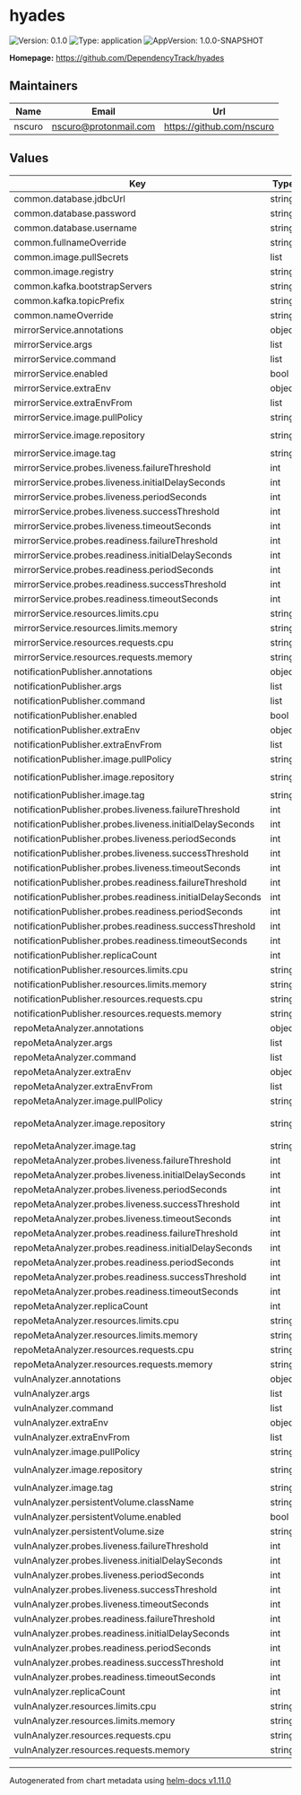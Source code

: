 # hyades

![Version: 0.1.0](https://img.shields.io/badge/Version-0.1.0-informational?style=flat-square) ![Type: application](https://img.shields.io/badge/Type-application-informational?style=flat-square) ![AppVersion: 1.0.0-SNAPSHOT](https://img.shields.io/badge/AppVersion-1.0.0--SNAPSHOT-informational?style=flat-square)

**Homepage:** <https://github.com/DependencyTrack/hyades>

## Maintainers

| Name | Email | Url |
| ---- | ------ | --- |
| nscuro | <nscuro@protonmail.com> | <https://github.com/nscuro> |

## Values

| Key | Type | Default | Description |
|-----|------|---------|-------------|
| common.database.jdbcUrl | string | `""` |  |
| common.database.password | string | `""` |  |
| common.database.username | string | `""` |  |
| common.fullnameOverride | string | `""` |  |
| common.image.pullSecrets | list | `[]` |  |
| common.image.registry | string | `"ghcr.io"` |  |
| common.kafka.bootstrapServers | string | `""` |  |
| common.kafka.topicPrefix | string | `""` |  |
| common.nameOverride | string | `""` |  |
| mirrorService.annotations | object | `{}` |  |
| mirrorService.args | list | `[]` |  |
| mirrorService.command | list | `[]` |  |
| mirrorService.enabled | bool | `true` |  |
| mirrorService.extraEnv | object | `{}` |  |
| mirrorService.extraEnvFrom | list | `[]` |  |
| mirrorService.image.pullPolicy | string | `"Always"` |  |
| mirrorService.image.repository | string | `"dependencytrack/hyades-mirror-service"` |  |
| mirrorService.image.tag | string | `"latest-native"` |  |
| mirrorService.probes.liveness.failureThreshold | int | `3` |  |
| mirrorService.probes.liveness.initialDelaySeconds | int | `10` |  |
| mirrorService.probes.liveness.periodSeconds | int | `15` |  |
| mirrorService.probes.liveness.successThreshold | int | `1` |  |
| mirrorService.probes.liveness.timeoutSeconds | int | `5` |  |
| mirrorService.probes.readiness.failureThreshold | int | `3` |  |
| mirrorService.probes.readiness.initialDelaySeconds | int | `10` |  |
| mirrorService.probes.readiness.periodSeconds | int | `15` |  |
| mirrorService.probes.readiness.successThreshold | int | `1` |  |
| mirrorService.probes.readiness.timeoutSeconds | int | `5` |  |
| mirrorService.resources.limits.cpu | string | `"2"` |  |
| mirrorService.resources.limits.memory | string | `"2Gi"` |  |
| mirrorService.resources.requests.cpu | string | `"500m"` |  |
| mirrorService.resources.requests.memory | string | `"512Mi"` |  |
| notificationPublisher.annotations | object | `{}` |  |
| notificationPublisher.args | list | `[]` |  |
| notificationPublisher.command | list | `[]` |  |
| notificationPublisher.enabled | bool | `true` |  |
| notificationPublisher.extraEnv | object | `{}` |  |
| notificationPublisher.extraEnvFrom | list | `[]` |  |
| notificationPublisher.image.pullPolicy | string | `"Always"` |  |
| notificationPublisher.image.repository | string | `"dependencytrack/hyades-notification-publisher"` |  |
| notificationPublisher.image.tag | string | `"latest-native"` |  |
| notificationPublisher.probes.liveness.failureThreshold | int | `3` |  |
| notificationPublisher.probes.liveness.initialDelaySeconds | int | `10` |  |
| notificationPublisher.probes.liveness.periodSeconds | int | `15` |  |
| notificationPublisher.probes.liveness.successThreshold | int | `1` |  |
| notificationPublisher.probes.liveness.timeoutSeconds | int | `5` |  |
| notificationPublisher.probes.readiness.failureThreshold | int | `3` |  |
| notificationPublisher.probes.readiness.initialDelaySeconds | int | `10` |  |
| notificationPublisher.probes.readiness.periodSeconds | int | `15` |  |
| notificationPublisher.probes.readiness.successThreshold | int | `1` |  |
| notificationPublisher.probes.readiness.timeoutSeconds | int | `5` |  |
| notificationPublisher.replicaCount | int | `1` |  |
| notificationPublisher.resources.limits.cpu | string | `"2"` |  |
| notificationPublisher.resources.limits.memory | string | `"2Gi"` |  |
| notificationPublisher.resources.requests.cpu | string | `"500m"` |  |
| notificationPublisher.resources.requests.memory | string | `"512Mi"` |  |
| repoMetaAnalyzer.annotations | object | `{}` |  |
| repoMetaAnalyzer.args | list | `[]` |  |
| repoMetaAnalyzer.command | list | `[]` |  |
| repoMetaAnalyzer.extraEnv | object | `{}` |  |
| repoMetaAnalyzer.extraEnvFrom | list | `[]` |  |
| repoMetaAnalyzer.image.pullPolicy | string | `"Always"` |  |
| repoMetaAnalyzer.image.repository | string | `"dependencytrack/hyades-repository-meta-analyzer"` |  |
| repoMetaAnalyzer.image.tag | string | `"latest-native"` |  |
| repoMetaAnalyzer.probes.liveness.failureThreshold | int | `3` |  |
| repoMetaAnalyzer.probes.liveness.initialDelaySeconds | int | `10` |  |
| repoMetaAnalyzer.probes.liveness.periodSeconds | int | `15` |  |
| repoMetaAnalyzer.probes.liveness.successThreshold | int | `1` |  |
| repoMetaAnalyzer.probes.liveness.timeoutSeconds | int | `5` |  |
| repoMetaAnalyzer.probes.readiness.failureThreshold | int | `3` |  |
| repoMetaAnalyzer.probes.readiness.initialDelaySeconds | int | `10` |  |
| repoMetaAnalyzer.probes.readiness.periodSeconds | int | `15` |  |
| repoMetaAnalyzer.probes.readiness.successThreshold | int | `1` |  |
| repoMetaAnalyzer.probes.readiness.timeoutSeconds | int | `5` |  |
| repoMetaAnalyzer.replicaCount | int | `1` |  |
| repoMetaAnalyzer.resources.limits.cpu | string | `"2"` |  |
| repoMetaAnalyzer.resources.limits.memory | string | `"2Gi"` |  |
| repoMetaAnalyzer.resources.requests.cpu | string | `"500m"` |  |
| repoMetaAnalyzer.resources.requests.memory | string | `"512Mi"` |  |
| vulnAnalyzer.annotations | object | `{}` |  |
| vulnAnalyzer.args | list | `[]` |  |
| vulnAnalyzer.command | list | `[]` |  |
| vulnAnalyzer.extraEnv | object | `{}` |  |
| vulnAnalyzer.extraEnvFrom | list | `[]` |  |
| vulnAnalyzer.image.pullPolicy | string | `"Always"` |  |
| vulnAnalyzer.image.repository | string | `"dependencytrack/hyades-vulnerability-analyzer"` |  |
| vulnAnalyzer.image.tag | string | `"latest-native"` |  |
| vulnAnalyzer.persistentVolume.className | string | `""` |  |
| vulnAnalyzer.persistentVolume.enabled | bool | `false` |  |
| vulnAnalyzer.persistentVolume.size | string | `"2Gi"` |  |
| vulnAnalyzer.probes.liveness.failureThreshold | int | `3` |  |
| vulnAnalyzer.probes.liveness.initialDelaySeconds | int | `10` |  |
| vulnAnalyzer.probes.liveness.periodSeconds | int | `15` |  |
| vulnAnalyzer.probes.liveness.successThreshold | int | `1` |  |
| vulnAnalyzer.probes.liveness.timeoutSeconds | int | `5` |  |
| vulnAnalyzer.probes.readiness.failureThreshold | int | `3` |  |
| vulnAnalyzer.probes.readiness.initialDelaySeconds | int | `10` |  |
| vulnAnalyzer.probes.readiness.periodSeconds | int | `15` |  |
| vulnAnalyzer.probes.readiness.successThreshold | int | `1` |  |
| vulnAnalyzer.probes.readiness.timeoutSeconds | int | `5` |  |
| vulnAnalyzer.replicaCount | int | `1` |  |
| vulnAnalyzer.resources.limits.cpu | string | `"2"` |  |
| vulnAnalyzer.resources.limits.memory | string | `"2Gi"` |  |
| vulnAnalyzer.resources.requests.cpu | string | `"500m"` |  |
| vulnAnalyzer.resources.requests.memory | string | `"512Mi"` |  |

----------------------------------------------
Autogenerated from chart metadata using [helm-docs v1.11.0](https://github.com/norwoodj/helm-docs/releases/v1.11.0)
